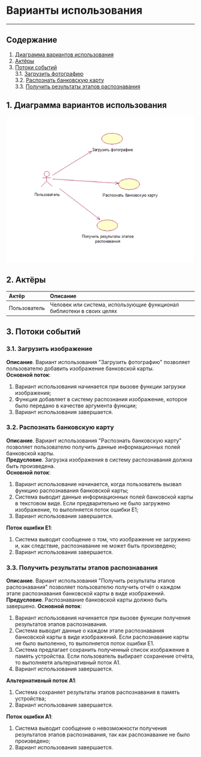 # Варианты использования
---

## Содержание
1. [Диаграмма вариантов использования](#usecase_diagram)  
2. [Актёры](#actors)
3. [Потоки событий](#flow_of_events)   
3.1. [Загрузить фотографию](#upload_photo)  
3.2. [Распознать банковскую карту](#credit_card_recognition)  
3.3. [Получить результаты этапов распознавания](#get_recognition_result)

## <a name="usecase_diagram"> 1. Диаграмма вариантов использования </a>

![usecasediagram](UseCaseDiagram.png)

## <a name="actors"> 2. Актёры </a>

| Актёр | Описание |
|:--|:--|
|Пользователь| Человек или система, использующие функционал библиотеки в своих целях

## <a name="flow_of_events"> 3. Потоки событий </a>

### <a name="upload_photo"> 3.1. Загрузить изображение </a>
**Описание**. Вариант использования "Загрузить фотографию" позволяет пользователю добавить изображение банковской карты.  
**Основной поток**:
1. Вариант использования начинается при вызове функции загрузки изображения;
2. Функция добавляет в систему распознания изображение, которое было передано в качестве аргумента функции;
3. Вариант использования завершается.

### <a name="credit_card_recognition"> 3.2. Распознать банковскую карту </a>
**Описание**. Вариант использования "Распознать банковскую карту" позволяет пользователю получить данные информационных полей банковской карты.  
**Предусловие**. Загрузка изображения в систему распознавания должна быть произведена.  
**Основной поток**:
1. Вариант использование начинается, когда пользователь вызвал функцию распознавания банковской карты;
2. Система выводит данные информационных полей банковской карты в текстовом виде. Если предварительно не было загружено изображение, то выполняется поток ошибки Е1;
3. Вариант использования завершается.  

**Поток ошибки Е1**:
1. Система выводит сообщение о том, что изображение не загружено и, как следствие, распознавание не может быть произведено;
2. Вариант использования завершается.

### <a name="get_recognition_result"> 3.3. Получить результаты этапов распознавания </a>
**Описание**. Вариант использования "Получить результаты этапов распознавания" позволяет пользователю получить отчёт о каждом этапе распознавания банковской карты в виде изображений.  
**Предусловие**. Распознавание банковской карты должно быть завершено.
**Основной поток**:
1. Вариант использования начинается при вызове функции получения результатов этапов распознавания.
2. Система выводит данные о каждом этапе распознавания банковской карты в виде изображений. Если распознавание карты не было выполенно, то выполняется поток ошибки Е1.
3. Система предлагает сохранить полученный список изображение в память устройства. Если пользователь выбирает сохранение отчёта, то выполняетя альтернативный поток А1.
4. Вариант использования завершается.

**Альтернативный поток А1**:
1. Система сохраняет результаты этапов распознавания в память устройства;
2. Вариант использования завершается.

**Поток ошибки А1**:
1. Система выводит сообщение о невозможности получения результатов этапов распознавания, так как распознавание не было произведено;
2. Вариант использования завершается.

